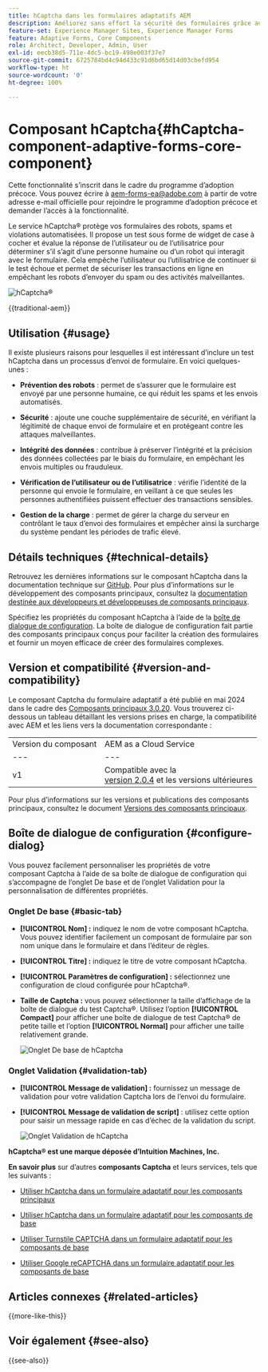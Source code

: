 ```yaml
---
title: hCaptcha dans les formulaires adaptatifs AEM
description: Améliorez sans effort la sécurité des formulaires grâce au service hCaptcha®. Guide détaillé inclus.
feature-set: Experience Manager Sites, Experience Manager Forms
feature: Adaptive Forms, Core Components
role: Architect, Developer, Admin, User
exl-id: eecb38d5-711e-4dc5-bc19-498e003f37e7
source-git-commit: 6725784bd4c94d433c91d6bd65d14d03cbefd954
workflow-type: ht
source-wordcount: '0'
ht-degree: 100%

---
```



# Composant hCaptcha{#hCaptcha-component-adaptive-forms-core-component}

<span class="preview"> Cette fonctionnalité s’inscrit dans le cadre du programme d’adoption précoce. Vous pouvez écrire à aem-forms-ea@adobe.com à partir de votre adresse e-mail officielle pour rejoindre le programme d’adoption précoce et demander l’accès à la fonctionnalité. </span>

Le service hCaptcha® protège vos formulaires des robots, spams et violations automatisées. Il propose un test sous forme de widget de case à cocher et évalue la réponse de l’utilisateur ou de l’utilisatrice pour déterminer s’il s’agit d’une personne humaine ou d’un robot qui interagit avec le formulaire. Cela empêche l’utilisateur ou l’utilisatrice de continuer si le test échoue et permet de sécuriser les transactions en ligne en empêchant les robots d’envoyer du spam ou des activités malveillantes.

![hCaptcha®](/help/adaptive-forms/assets/hCaptcha-challenge.png)

{{traditional-aem}}

## Utilisation {#usage}

Il existe plusieurs raisons pour lesquelles il est intéressant d’inclure un test hCaptcha dans un processus d’envoi de formulaire. En voici quelques-unes :

- **Prévention des robots** : permet de s’assurer que le formulaire est envoyé par une personne humaine, ce qui réduit les spams et les envois automatisés.

- **Sécurité** : ajoute une couche supplémentaire de sécurité, en vérifiant la légitimité de chaque envoi de formulaire et en protégeant contre les attaques malveillantes.

- **Intégrité des données** : contribue à préserver l’intégrité et la précision des données collectées par le biais du formulaire, en empêchant les envois multiples ou frauduleux.

- **Vérification de l’utilisateur ou de l’utilisatrice** : vérifie l’identité de la personne qui envoie le formulaire, en veillant à ce que seules les personnes authentifiées puissent effectuer des transactions sensibles.

- **Gestion de la charge** : permet de gérer la charge du serveur en contrôlant le taux d’envoi des formulaires et empêcher ainsi la surcharge du système pendant les périodes de trafic élevé.

## Détails techniques {#technical-details}

Retrouvez les dernières informations sur le composant hCaptcha dans la documentation technique sur [GitHub](https://github.com/adobe/aem-core-forms-components/blob/master/ui.af.apps/src/main/content/jcr_root/apps/core/fd/components/form/hCaptcha/v1/hCaptcha/README.md). Pour plus d’informations sur le développement des composants principaux, consultez la [documentation destinée aux développeurs et développeuses de composants principaux](/help/developing/overview.md).

Spécifiez les propriétés du composant hCaptcha à l’aide de la [boîte de dialogue de configuration](#configure-dialog). La boîte de dialogue de configuration fait partie des composants principaux conçus pour faciliter la création des formulaires et fournir un moyen efficace de créer des formulaires complexes.

## Version et compatibilité {#version-and-compatibility}


Le composant Captcha du formulaire adaptatif a été publié en mai 2024 dans le cadre des [Composants principaux 3.0.20](https://github.com/adobe/aem-core-forms-components/commit/a4cb97131ffad47137a8f5f173401128a1cf3491). Vous trouverez ci-dessous un tableau détaillant les versions prises en charge, la compatibilité avec AEM et les liens vers la documentation correspondante :

|  |  |
|---|---|
| Version du composant | AEM as a Cloud Service |
| --- | --- |
| v1 | Compatible avec la <br>[version 2.0.4](/help/adaptive-forms/version.md) et les versions ultérieures | Compatible | Compatible |

Pour plus d’informations sur les versions et publications des composants principaux, consultez le document [Versions des composants principaux](/help/adaptive-forms/version.md).

## Boîte de dialogue de configuration {#configure-dialog}

Vous pouvez facilement personnaliser les propriétés de votre composant Captcha à l’aide de sa boîte de dialogue de configuration qui s’accompagne de l’onglet De base et de l’onglet Validation pour la personnalisation de différentes propriétés.

### Onglet De base {#basic-tab}

- **[!UICONTROL Nom] :** indiquez le nom de votre composant hCaptcha. Vous pouvez identifier facilement un composant de formulaire par son nom unique dans le formulaire et dans l’éditeur de règles.
- **[!UICONTROL Titre] :** indiquez le titre de votre composant hCaptcha.
- **[!UICONTROL Paramètres de configuration] :** sélectionnez une configuration de cloud configurée pour hCaptcha®.
- **Taille de Captcha :** vous pouvez sélectionner la taille d’affichage de la boîte de dialogue du test Captcha®. Utilisez l’option **[!UICONTROL Compact]** pour afficher une boîte de dialogue de test Captcha® de petite taille et l’option **[!UICONTROL Normal]** pour afficher une taille relativement grande.<!-- or **[!UICONTROL Invisible]** to validate hCaptcha&reg; without explicitly rendering the checkbox widget on the user interface. -->

  ![Onglet De base de hCaptcha](/help/adaptive-forms/assets/hcaptcha-basic.png)

### Onglet Validation {#validation-tab}

- **[!UICONTROL Message de validation] :** fournissez un message de validation pour votre validation Captcha lors de l’envoi du formulaire.
- **[!UICONTROL Message de validation de script]** : utilisez cette option pour saisir un message rapide en cas d’échec de la validation du script.

  ![Onglet Validation de hCaptcha](/help/adaptive-forms/assets/hcaptcha-validation-tab.png)

**hCaptcha® est une marque déposée d’Intuition Machines, Inc.**

**En savoir plus** sur d’autres **composants Captcha** et leurs services, tels que les suivants :

- [Utiliser hCaptcha dans un formulaire adaptatif pour les composants principaux](https://experienceleague.adobe.com/fr/docs/experience-manager-cloud-service/content/forms/adaptive-forms-authoring/authoring-adaptive-forms-core-components/create-an-adaptive-form-on-forms-cs/integrate-adaptive-forms-hcaptcha-core-components)

- [Utiliser hCaptcha dans un formulaire adaptatif pour les composants de base](https://experienceleague.adobe.com/fr/docs/experience-manager-cloud-service/content/forms/adaptive-forms-authoring/authoring-adaptive-forms-foundation-components/add-components-to-an-adaptive-form/integrate-adaptive-forms-hcaptcha)

- [Utiliser Turnstile CAPTCHA dans un formulaire adaptatif pour les composants de base](https://experienceleague.adobe.com/fr/docs/experience-manager-cloud-service/content/forms/adaptive-forms-authoring/authoring-adaptive-forms-foundation-components/add-components-to-an-adaptive-form/integrate-adaptive-forms-turnstile)

- [Utiliser Google reCAPTCHA dans un formulaire adaptatif pour les composants de base](https://experienceleague.adobe.com/fr/docs/experience-manager-cloud-service/content/forms/adaptive-forms-authoring/authoring-adaptive-forms-core-components/create-an-adaptive-form-on-forms-cs/captcha-adaptive-forms-core-components)

## Articles connexes {#related-articles}

{{more-like-this}}

## Voir également {#see-also}

{{see-also}}
